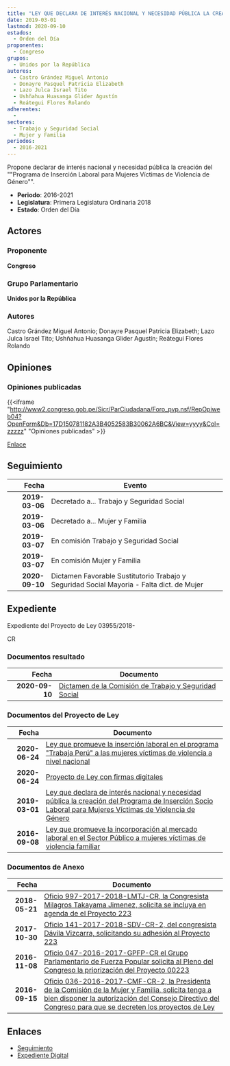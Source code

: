 ```yaml
---
title: "LEY QUE DECLARA DE INTERÉS NACIONAL Y NECESIDAD PÚBLICA LA CREACIÓN DEL PROGRAMA DE INSERCIÓN SOCIO LABORAL PARA MUJERES VÍCTIMAS DE VIOLENCIA DE GÉNERO"
date: 2019-03-01
lastmod: 2020-09-10
estados: 
  - Orden del Día
proponentes: 
  - Congreso
grupos: 
  - Unidos por la República
autores: 
  - Castro Grández Miguel Antonio
  - Donayre Pasquel Patricia Elizabeth
  - Lazo Julca Israel Tito
  - Ushñahua Huasanga Glider Agustín
  - Reátegui Flores Rolando
adherentes: 
  - 
sectores: 
  - Trabajo y Seguridad Social
  - Mujer y Familia
periodos: 
  - 2016-2021
---
```


Propone declarar de interés nacional y necesidad pública la creación del ""Programa de Inserción Laboral para Mujeres Víctimas de Violencia de Género"".

- **Periodo**: 2016-2021
- **Legislatura**: Primera Legislatura Ordinaria 2018
- **Estado**: Orden del Día

## Actores

### Proponente

**Congreso**

### Grupo Parlamentario

**Unidos por la República**

### Autores

Castro Grández Miguel Antonio; Donayre Pasquel Patricia Elizabeth; Lazo Julca Israel Tito; Ushñahua Huasanga Glider Agustín; Reátegui Flores Rolando


## Opiniones

### Opiniones publicadas

{{<iframe "http://www2.congreso.gob.pe/Sicr/ParCiudadana/Foro_pvp.nsf/RepOpiweb04?OpenForm&Db=17D150781182A3B4052583B30062A6BC&View=yyyy&Col=zzzzz" "Opiniones publicadas" >}}

[Enlace](http://www2.congreso.gob.pe/Sicr/ParCiudadana/Foro_pvp.nsf/RepOpiweb04?OpenForm&Db=17D150781182A3B4052583B30062A6BC&View=yyyy&Col=zzzzz)

## Seguimiento

| Fecha | Evento |
|------:|--------|
| **2019-03-06** | Decretado a... Trabajo y Seguridad Social|
| **2019-03-06** | Decretado a... Mujer y Familia|
| **2019-03-07** | En comisión Trabajo y Seguridad Social|
| **2019-03-07** | En comisión Mujer y Familia|
| **2020-09-10** | Dictamen Favorable Sustitutorio Trabajo y Seguridad Social Mayoria - Falta dict. de Mujer|


## Expediente

Expediente del Proyecto de Ley 03955/2018-

CR


### Documentos resultado

| Fecha | Documento |
|------:|--------|
| **2020-09-10** | [Dictamen de la Comisión de Trabajo y Seguridad Social](http://www.leyes.congreso.gob.pe/Documentos/2016_2021/Dictamenes/Proyectos_de_Ley/00223DC22MAY20200910.pdf) |

### Documentos del Proyecto de Ley

| Fecha | Documento |
|------:|--------|
| **2020-06-24** | [Ley que promueve la inserción laboral en el programa "Trabaja Perú" a las mujeres víctimas de violencia a nivel nacional](http://www.leyes.congreso.gob.pe/Documentos/2016_2021/Proyectos_de_Ley_y_de_Resoluciones_Legislativas/PL05604-20200624.pdf) |
| **2020-06-24** | [Proyecto de Ley con firmas digitales](http://www.leyes.congreso.gob.pe/Documentos/2016_2021/Proyectos_de_Ley_y_de_Resoluciones_Legislativas/Proyectos_Firmas_digitales/PL05604.pdf) |
| **2019-03-01** | [Ley que declara de interés nacional y necesidad pública la creación del Programa de Inserción Socio Laboral para Mujeres Víctimas de Violencia de Género](http://www.leyes.congreso.gob.pe/Documentos/2016_2021/Proyectos_de_Ley_y_de_Resoluciones_Legislativas/PL0395520190301.pdf) |
| **2016-09-08** | [Ley que promueve la incorporación al mercado laboral en el Sector Público a mujeres víctimas de violencia familiar](http://www.leyes.congreso.gob.pe/Documentos/2016_2021/Proyectos_de_Ley_y_de_Resoluciones_Legislativas/PL0022320160908.pdf) |

### Documentos de Anexo

| Fecha | Documento |
|------:|--------|
| **2018-05-21** | [Oficio 997-2017-2018-LMTJ-CR, la Congresista Milagros Takayama Jimenez, solicita se incluya en agenda de el Proyecto 223](http://www.leyes.congreso.gob.pe/Documentos/2016_2021/Oficios/Congresistas/OFICIO-997-2017-2018-LMTJ-CR-.pdf) |
| **2017-10-30** | [Oficio 141-2017-2018-SDV-CR-2, del congresista Dávila Vizcarra, solicitando su adhesión al Proyecto 223](http://www.leyes.congreso.gob.pe/Documentos/2016_2021/Adhesiones/Proyectos_de_Ley/OFICIO-141-2017-2018-SDV-CR-2.pdf) |
| **2016-11-08** | [Oficio 047-2016-2017-GPFP-CR el Grupo Parlamentario de Fuerza Popular solicita al Pleno del Congreso la priorización del Proyecto 00223](javascript:abredoc1('http://www.leyes.congreso.gob.pe/Documentos/2016_2021/Oficios/Grupos_Parlamentarios/OF-047-2016-2017-GPFP-CR.pdf')) |
| **2016-09-15** | [Oficio 036-2016-2017-CMF-CR-2, la Presidenta de la Comisión de la Mujer y Familia, solicita tenga a bien disponer la autorización del Consejo Directivo del Congreso para que se decreten los proyectos de Ley](javascript:abredoc1('http://www.leyes.congreso.gob.pe/Documentos/2016_2021/Oficios/Comisiones_Ordinarias/OFICIO-036-2016-2017-CMF-CR-2.pdf')) |

## Enlaces 

- [Seguimiento](http://www2.congreso.gob.pe/Sicr/TraDocEstProc/CLProLey2016.nsf/f7fff46988ca05b1052578e100829cc7/1958719c337b10dd052583b00078a80d?OpenDocument)
- [Expediente Digital](http://www2.congreso.gob.pe/Sicr/TraDocEstProc/CLProLey2016.nsf/f7fff46988ca05b1052578e100829cc7/1958719c337b10dd052583b00078a80d?OpenDocument&Click=05257FB7005EB655.eb71d0cf91d8294e05256cdf006b5706/$Body/0.1C6C)
